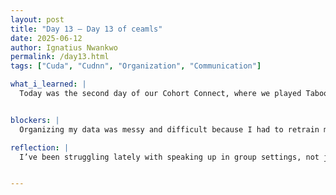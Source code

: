 ```yaml
---
layout: post
title: "Day 13 – Day 13 of ceamls"
date: 2025-06-12
author: Ignatius Nwankwo
permalink: /day13.html
tags: ["Cuda", "Cudnn", "Organization", "Communication"]

what_i_learned: |
  Today was the second day of our Cohort Connect, where we played Taboo, which helped us practice our communication and listening skills. Afterwards we played Genga, where we had to be very meticulous and methodical as to which block we had to remove and where to stack them to prevent the tower from falling on our turn. Afterwards I tried downloading CUDA and cudnn to help leverage my GPU for running the models locally, but it requires me to move certain files around, like .dlls, that I didn't feel comfortable moving at the moment, so in the meantime, I’ll just continue using my CPU for now, which is good enough. My lab partner helped me to download python and jupyter notebook on my work PC so I could run it locally there, which helped a whole lot. Two of my lab partners showed me similar results they got while running EfficientNet, which was reassuring. I later commenced rerunning mobilenetV2 and efficientnetV2B0, and I began finalizing my presentation of my research findings to my grad mentor for tomorrow.


blockers: |
  Organizing my data was messy and difficult because I had to retrain my models over and over which was time consuming and made me lose track of some results. Comparing my results to my lab mates helped alot though.

reflection: |
  I’ve been struggling lately with speaking up in group settings, not just in my lab but as a cohort as a whole. I tend to keep my thoughts and questions to myself because I’m afraid of saying something dumb, or coming off as pretentious, but honestly it becomes isolating. I’m still learning how to be more confident in my abilities, speak up more and share my thoughts and knowledge with others without guilt or shame. Even if I end up being wrong, at least I’ll know we're on the same page and I’m contributing in some way. Even if data is messy, its still worth presenting.


---
```

